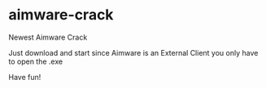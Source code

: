 # aimware-crack


Newest Aimware Crack

Just download and start since Aimware is an External Client you only have to open the .exe

Have fun!
